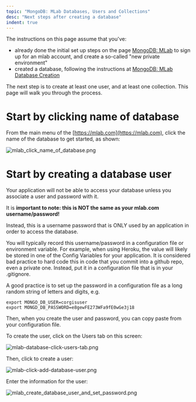 ```yaml
---
topic: "MongoDB: MLab Databases, Users and Collections"
desc: "Next steps after creating a database"
indent: true
---
```


<div style="display:none;">
https://pconrad-webapps.github.io/topics/mongodb_mlab_database_users_and_collections
</div>

The instructions on this page assume that you've:

* already done the initial set up steps on the page [MongoDB: MLab](/topics/mongodb_mlab/)
to sign up for an mlab account, and create a so-called "new private environment"
* created a database, following the instructions at [MongoDB: MLab Database Creation](/topics/mongodb_mlab_database_creation/)

The next step is to create at least one user, and at least one collection. This page will walk you through the process.

# Start by clicking name of database

From the main menu of the [https://mlab.com](https://mlab.com), click the name of the database to get started, as shown:

![mlab_click_name_of_database.png](mlab_click_name_of_database.png)

# Start by creating a database user

Your application will not be able to access your database unless you associate a user and password with it.  

It is <b>important to note: this is NOT the same as your mlab.com username/password!</b>

Instead, this is a username password that is ONLY used by an application in order to access the database.

You will typically record this username/password in a configuration file or environment variable.  For example, when using Heroku,
the value will likely be stored in one of the Config Variables for your application.   It is considered bad practice to hard code this in code that you commit into a github repo, even a private one.  Instead, put it in a configuration file that is in your .gitignore.

A good practice is to set up the password in a configuration file as a long random string of letters and digits, e.g. 

```
export MONGO_DB_USER=corgisuser
export MONGD_DB_PASSWORD=e8gewFE273WFa9fE0wGe3j18
```

Then, when you create the user and password, you can copy paste from your configuration file.

To create the user, click on the Users tab on this screen:

![mlab-database-click-users-tab.png](mlab-database-click-users-tab.png)

Then, click to create a user:

![mlab-click-add-database-user.png](mlab-click-add-database-user.png)

Enter the information for the user:

![mlab_create_database_user_and_set_password.png](mlab_create_database_user_and_set_password.png)


